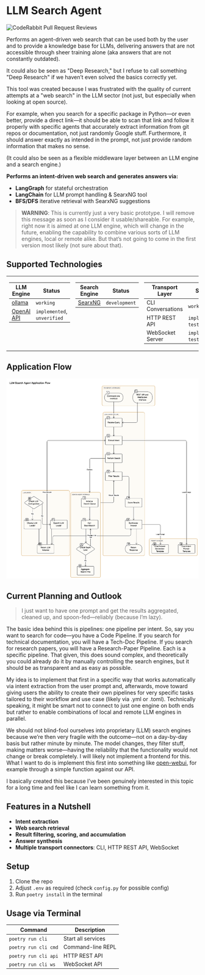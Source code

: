 # LLM Search Agent

![CodeRabbit Pull Request Reviews](https://img.shields.io/coderabbit/prs/github/thiscantbeserious/llm-search-agent?utm_source=oss&utm_medium=github&utm_campaign=thiscantbeserious%2Fllm-search-agent&labelColor=171717&color=FF570A&link=https%3A%2F%2Fcoderabbit.ai&label=CodeRabbit+Reviews)

Performs an agent-driven web search that can be used both by the user and to provide a knowledge base for LLMs, delivering answers that are not accessible through sheer training alone (aka answers that are not constantly outdated).

It could also be seen as "Deep Research," but I refuse to call something "Deep Research" if we haven’t even solved the basics correctly yet.

This tool was created because I was frustrated with the quality of current attempts at a "web search" in the LLM sector (not just, but especially when looking at open source).

For example, when you search for a specific package in Python—or even better, provide a direct link—it should be able to scan that link and follow it properly with specific agents that accurately extract information from git repos or documentation, not just randomly Google stuff. Furthermore, it should answer exactly as intended in the prompt, not just provide random information that makes no sense.

(It could also be seen as a flexible middleware layer between an LLM engine and a search engine.)

**Performs an intent-driven web search and generates answers via:**

- **LangGraph** for stateful orchestration
- **LangChain** for LLM prompt handling & SearxNG tool
- **BFS/DFS** iterative retrieval with SearxNG suggestions

> **WARNING**: This is currently just a very basic prototype. I will remove this message as soon as I consider it usable/shareable. For example, right now it is aimed at one LLM engine, which will change in the future, enabling the capability to combine various sorts of LLM engines, local or remote alike. But that’s not going to come in the first version most likely (not sure about that).

## Supported Technologies

<table border="0" cellspacing="0" cellpadding="5" style="border-collapse:collapse;border:none">
  <tr style="border:none">
    <td valign="top" style="border:none">
      <table>
        <thead>
          <tr><th>LLM Engine</th><th>Status</th></tr>
        </thead>
        <tbody>
          <tr>
            <td><a href="https://github.com/ollama/ollama">ollama</a></td>
            <td><code>working</code></td>
          </tr>
          <tr>
            <td><a href="https://platform.openai.com">OpenAI API</a></td>
            <td><code>implemented</code>, <code>unverified</code></td>
          </tr>
        </tbody>
      </table>
    </td>
    <td valign="top" style="border:none">
      <table>
        <thead>
          <tr><th>Search Engine</th><th>Status</th></tr>
        </thead>
        <tbody>
          <tr>
            <td><a href="https://github.com/searxng/searxng">SearxNG</a></td>
            <td><code>development</code></td>
          </tr>
        </tbody>
      </table>
    </td>
    <td valign="top" style="border:none">
      <table>
        <thead>
          <tr><th>Transport Layer</th><th>Status</th></tr>
        </thead>
        <tbody>
          <tr><td>CLI Conversations</td><td><code>working</code></td></tr>
          <tr><td>HTTP REST API</td><td><code>implemented</code>, <code>testing</code></td></tr>
          <tr><td>WebSocket Server</td><td><code>implemented</code>, <code>testing</code></td></tr>
        </tbody>
      </table>
    </td>
  </tr>
</table>

## Application Flow
<img src="flowchart.svg" alt="Flowchart" width="auto"/>

## Current Planning and Outlook

> I just want to have one prompt and get the results aggregated, cleaned up, and spoon-fed—reliably (because I’m lazy).

The basic idea behind this is pipelines: one pipeline per intent. So, say you want to search for code—you have a Code Pipeline. If you search for technical documentation, you will have a Tech-Doc Pipeline. If you search for research papers, you will have a Research-Paper Pipeline. Each is a specific pipeline. That given, this does sound complex, and theoretically you could already do it by manually controlling the search engines, but it should be as transparent and as easy as possible.

My idea is to implement that first in a specific way that works automatically via intent extraction from the user prompt and, afterwards, move toward giving users the ability to create their own pipelines for very specific tasks tailored to their workflow and use case (likely via .yml or .toml). Technically speaking, it might be smart not to connect to just one engine on both ends but rather to enable combinations of local and remote LLM engines in parallel.

We should not blind-fool ourselves into proprietary (LLM) search engines because we’re then very fragile with the outcome—not on a day-by-day basis but rather minute by minute. The model changes, they filter stuff, making matters worse—having the reliability that the functionality would not change or break completely. I will likely not implement a frontend for this. What I want to do is implement this first into something like [open-webui](https://github.com/open-webui/open-webui), for example through a simple function against our API.

I basically created this because I’ve been genuinely interested in this topic for a long time and feel like I can learn something from it.

## Features in a Nutshell

- **Intent extraction**
- **Web search retrieval**
- **Result filtering, scoring, and accumulation**
- **Answer synthesis**
- **Multiple transport connectors**: CLI, HTTP REST API, WebSocket

## Setup
1. Clone the repo
2. Adjust `.env` as required (check `config.py` for possible config)
3. Run `poetry install` in the terminal

## Usage via Terminal
| Command              | Description        |
|----------------------|--------------------|
| `poetry run cli`     | Start all services |
| `poetry run cli cmd` | Command-line REPL  |
| `poetry run cli api` | HTTP REST API      |
| `poetry run cli ws`  | WebSocket API      |
